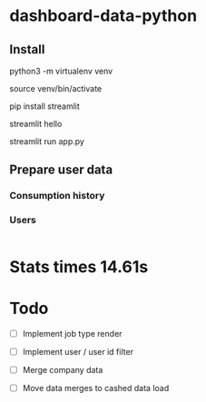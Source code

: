 # dashboard-data-python



## Install

python3 -m virtualenv venv

source venv/bin/activate

pip install streamlit

streamlit hello

streamlit run app.py


## Prepare user data

### Consumption history




### Users

```

```

# Stats times 14.61s


# Todo

- [ ] Implement job type render
- [ ] Implement user / user id filter
- [ ] Merge company data
- [ ] Move data merges to cashed data load

